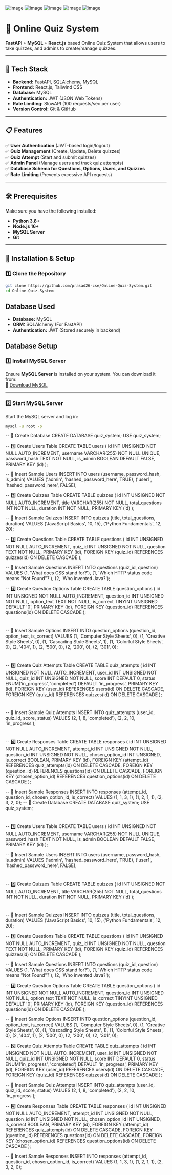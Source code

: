 
![image](https://github.com/user-attachments/assets/bd44a0bc-3588-4204-97c0-54d7138e5cd4)
![image](https://github.com/user-attachments/assets/a46e90f1-8c32-421b-a270-8226fac962d1)
![image](https://github.com/user-attachments/assets/eed71f55-99b7-4c5c-b026-fee6f6582465)
![image](https://github.com/user-attachments/assets/294fd9f4-41eb-4484-ae7e-c97bd1811825)
![image](https://github.com/user-attachments/assets/c9ffa457-277a-49cf-807f-bd552e5dfd02)


# 📌 Online Quiz System
**FastAPI + MySQL + React.js** based Online Quiz System that allows users to take quizzes, and admins to create/manage quizzes.

---

## 🚀 Tech Stack
- **Backend:** FastAPI, SQLAlchemy, MySQL  
- **Frontend:** React.js, Tailwind CSS  
- **Database:** MySQL  
- **Authentication:** JWT (JSON Web Tokens)  
- **Rate Limiting:** SlowAPI (100 requests/sec per user)  
- **Version Control:** Git & GitHub  

---

## 📋 Features
✅ **User Authentication** (JWT-based login/logout)  
✅ **Quiz Management** (Create, Update, Delete quizzes)  
✅ **Quiz Attempt** (Start and submit quizzes)  
✅ **Admin Panel** (Manage users and track quiz attempts)  
✅ **Database Schema for Questions, Options, Users, and Quizzes**  
✅ **Rate Limiting** (Prevents excessive API requests)  

---

## 🛠 Prerequisites
Make sure you have the following installed:  
- **Python 3.8+**  
- **Node.js 16+**  
- **MySQL Server**  
- **Git**  

---

## 📌 Installation & Setup
### 1️⃣ Clone the Repository
```sh
git clone https://github.com/prasad26-cse/Online-Quiz-System.git
cd Online-Quiz-System
```

## Database Used
- **Database:** MySQL  
- **ORM:** SQLAlchemy (For FastAPI)  
- **Authentication:** JWT (Stored securely in backend)  


## Database Setup
### 1️⃣ Install MySQL Server
Ensure **MySQL Server** is installed on your system. You can download it from:  
🔗 [Download MySQL](https://dev.mysql.com/downloads/installer/)

---

### 2️⃣ Start MySQL Server
Start the MySQL server and log in:
```sh
mysql -u root -p
```
-- 📌 Create Database
CREATE DATABASE quiz_system;
USE quiz_system;

-- 1️⃣ Create Users Table
CREATE TABLE users (
    id INT UNSIGNED NOT NULL AUTO_INCREMENT,
    username VARCHAR(255) NOT NULL UNIQUE,
    password_hash TEXT NOT NULL,
    is_admin BOOLEAN DEFAULT FALSE,
    PRIMARY KEY (id)
);

-- 🔹 Insert Sample Users
INSERT INTO users (username, password_hash, is_admin) VALUES
('admin', 'hashed_password_here', TRUE),
('user1', 'hashed_password_here', FALSE);

-- 2️⃣ Create Quizzes Table
CREATE TABLE quizzes (
    id INT UNSIGNED NOT NULL AUTO_INCREMENT,
    title VARCHAR(255) NOT NULL,
    total_questions INT NOT NULL,
    duration INT NOT NULL,
    PRIMARY KEY (id)
);

-- 🔹 Insert Sample Quizzes
INSERT INTO quizzes (title, total_questions, duration) VALUES
('JavaScript Basics', 10, 15),
('Python Fundamentals', 12, 20);

-- 3️⃣ Create Questions Table
CREATE TABLE questions (
    id INT UNSIGNED NOT NULL AUTO_INCREMENT,
    quiz_id INT UNSIGNED NOT NULL,
    question TEXT NOT NULL,
    PRIMARY KEY (id),
    FOREIGN KEY (quiz_id) REFERENCES quizzes(id) ON DELETE CASCADE
);

-- 🔹 Insert Sample Questions
INSERT INTO questions (quiz_id, question) VALUES
(1, 'What does CSS stand for?'),
(1, 'Which HTTP status code means "Not Found"?'),
(2, 'Who invented Java?');

-- 4️⃣ Create Question Options Table
CREATE TABLE question_options (
    id INT UNSIGNED NOT NULL AUTO_INCREMENT,
    question_id INT UNSIGNED NOT NULL,
    option_text TEXT NOT NULL,
    is_correct TINYINT UNSIGNED DEFAULT '0',
    PRIMARY KEY (id),
    FOREIGN KEY (question_id) REFERENCES questions(id) ON DELETE CASCADE
);
#
-- 🔹 Insert Sample Options
INSERT INTO question_options (question_id, option_text, is_correct) VALUES
(1, 'Computer Style Sheets', 0),
(1, 'Creative Style Sheets', 0),
(1, 'Cascading Style Sheets', 1),
(1, 'Colorful Style Sheets', 0),
(2, '404', 1),
(2, '500', 0),
(2, '200', 0),
(2, '301', 0);
#
-- 5️⃣ Create Quiz Attempts Table
CREATE TABLE quiz_attempts (
    id INT UNSIGNED NOT NULL AUTO_INCREMENT,
    user_id INT UNSIGNED NOT NULL,
    quiz_id INT UNSIGNED NOT NULL,
    score INT DEFAULT 0,
    status ENUM('in_progress', 'completed') DEFAULT 'in_progress',
    PRIMARY KEY (id),
    FOREIGN KEY (user_id) REFERENCES users(id) ON DELETE CASCADE,
    FOREIGN KEY (quiz_id) REFERENCES quizzes(id) ON DELETE CASCADE
);
#
-- 🔹 Insert Sample Quiz Attempts
INSERT INTO quiz_attempts (user_id, quiz_id, score, status) VALUES
(2, 1, 8, 'completed'),
(2, 2, 10, 'in_progress');

#
-- 6️⃣ Create Responses Table
CREATE TABLE responses (
    id INT UNSIGNED NOT NULL AUTO_INCREMENT,
    attempt_id INT UNSIGNED NOT NULL,
    question_id INT UNSIGNED NOT NULL,
    chosen_option_id INT UNSIGNED,
    is_correct BOOLEAN,
    PRIMARY KEY (id),
    FOREIGN KEY (attempt_id) REFERENCES quiz_attempts(id) ON DELETE CASCADE,
    FOREIGN KEY (question_id) REFERENCES questions(id) ON DELETE CASCADE,
    FOREIGN KEY (chosen_option_id) REFERENCES question_options(id) ON DELETE CASCADE
);

-- 🔹 Insert Sample Responses
INSERT INTO responses (attempt_id, question_id, chosen_option_id, is_correct) VALUES
(1, 1, 3, 1),
(1, 2, 1, 1),
(2, 3, 2, 0);
-- 📌 Create Database
CREATE DATABASE quiz_system;
USE quiz_system;
#
-- 1️⃣ Create Users Table
CREATE TABLE users (
    id INT UNSIGNED NOT NULL AUTO_INCREMENT,
    username VARCHAR(255) NOT NULL UNIQUE,
    password_hash TEXT NOT NULL,
    is_admin BOOLEAN DEFAULT FALSE,
    PRIMARY KEY (id)
);

-- 🔹 Insert Sample Users
INSERT INTO users (username, password_hash, is_admin) VALUES
('admin', 'hashed_password_here', TRUE),
('user1', 'hashed_password_here', FALSE);

#
-- 2️⃣ Create Quizzes Table
CREATE TABLE quizzes (
    id INT UNSIGNED NOT NULL AUTO_INCREMENT,
    title VARCHAR(255) NOT NULL,
    total_questions INT NOT NULL,
    duration INT NOT NULL,
    PRIMARY KEY (id)
);

#

-- 🔹 Insert Sample Quizzes
INSERT INTO quizzes (title, total_questions, duration) VALUES
('JavaScript Basics', 10, 15),
('Python Fundamentals', 12, 20);

-- 3️⃣ Create Questions Table
CREATE TABLE questions (
    id INT UNSIGNED NOT NULL AUTO_INCREMENT,
    quiz_id INT UNSIGNED NOT NULL,
    question TEXT NOT NULL,
    PRIMARY KEY (id),
    FOREIGN KEY (quiz_id) REFERENCES quizzes(id) ON DELETE CASCADE
);

-- 🔹 Insert Sample Questions
INSERT INTO questions (quiz_id, question) VALUES
(1, 'What does CSS stand for?'),
(1, 'Which HTTP status code means "Not Found"?'),
(2, 'Who invented Java?');

-- 4️⃣ Create Question Options Table
CREATE TABLE question_options (
    id INT UNSIGNED NOT NULL AUTO_INCREMENT,
    question_id INT UNSIGNED NOT NULL,
    option_text TEXT NOT NULL,
    is_correct TINYINT UNSIGNED DEFAULT '0',
    PRIMARY KEY (id),
    FOREIGN KEY (question_id) REFERENCES questions(id) ON DELETE CASCADE
);

-- 🔹 Insert Sample Options
INSERT INTO question_options (question_id, option_text, is_correct) VALUES
(1, 'Computer Style Sheets', 0),
(1, 'Creative Style Sheets', 0),
(1, 'Cascading Style Sheets', 1),
(1, 'Colorful Style Sheets', 0),
(2, '404', 1),
(2, '500', 0),
(2, '200', 0),
(2, '301', 0);

-- 5️⃣ Create Quiz Attempts Table
CREATE TABLE quiz_attempts (
    id INT UNSIGNED NOT NULL AUTO_INCREMENT,
    user_id INT UNSIGNED NOT NULL,
    quiz_id INT UNSIGNED NOT NULL,
    score INT DEFAULT 0,
    status ENUM('in_progress', 'completed') DEFAULT 'in_progress',
    PRIMARY KEY (id),
    FOREIGN KEY (user_id) REFERENCES users(id) ON DELETE CASCADE,
    FOREIGN KEY (quiz_id) REFERENCES quizzes(id) ON DELETE CASCADE
);

-- 🔹 Insert Sample Quiz Attempts
INSERT INTO quiz_attempts (user_id, quiz_id, score, status) VALUES
(2, 1, 8, 'completed'),
(2, 2, 10, 'in_progress');

-- 6️⃣ Create Responses Table
CREATE TABLE responses (
    id INT UNSIGNED NOT NULL AUTO_INCREMENT,
    attempt_id INT UNSIGNED NOT NULL,
    question_id INT UNSIGNED NOT NULL,
    chosen_option_id INT UNSIGNED,
    is_correct BOOLEAN,
    PRIMARY KEY (id),
    FOREIGN KEY (attempt_id) REFERENCES quiz_attempts(id) ON DELETE CASCADE,
    FOREIGN KEY (question_id) REFERENCES questions(id) ON DELETE CASCADE,
    FOREIGN KEY (chosen_option_id) REFERENCES question_options(id) ON DELETE CASCADE
);

-- 🔹 Insert Sample Responses
INSERT INTO responses (attempt_id, question_id, chosen_option_id, is_correct) VALUES
(1, 1, 3, 1),
(1, 2, 1, 1),
(2, 3, 2, 0);

